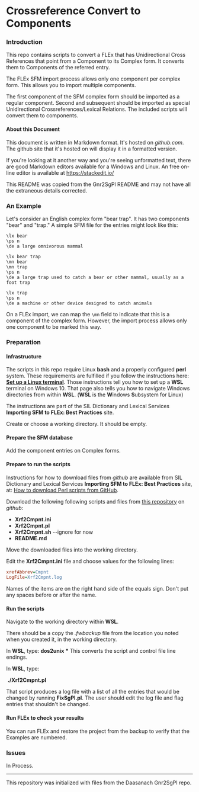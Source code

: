 # Crossreference Convert to Components

### Introduction

This repo contains scripts to convert a FLEx that has Unidirectional Cross References that point from a Component to its Complex form. It converts them to Components of the referred entry.

The FLEx SFM import process allows only one component per complex form. This allows you to import multiple components.

The first component of the SFM complex form should be imported as a regular component. Second and subsequent should be imported as special Unidirectional Crossreferences/Lexical Relations. The included scripts will convert them to components.

#### About this Document

This document is written in Markdown format. It's hosted on *github.com*. The github site that it's hosted on will display it in a formatted version.

If you're looking at it another way and you're seeing unformatted text, there are good Markdown editors available for a Windows and Linux. An free on-line editor is available at https://stackedit.io/ 

This README was copied from the Gnr2SgPl README and may not have all the extraneous details corrected.

### An Example

Let's consider an English complex form "bear trap". It has two components "bear" and "trap." A simple SFM file for the entries might look like this:

````SFM
\lx bear
\ps n
\de a large omnivorous mammal

\lx bear trap
\mn bear
\mn trap
\ps n
\de a large trap used to catch a bear or other mammal, usually as a foot trap

\lx trap
\ps n
\de a machine or other device designed to catch animals
````
On a FLEx import, we can map the `\mn` field to indicate that this is a component of the complex form. However, the import process allows only one component to be marked this way.

### Preparation

#### Infrastructure

The scripts in this repo require Linux **bash** and a properly configured **perl** system. These requirements are fulfilled if you follow the instructions here: [**Set up a Linux terminal**](https://sites.google.com/sil.org/importing-sfm-to-flex/workflow/i-set-up-infrastructure/b-set-up-a-linux-terminal).  Those instructions tell you how to set up a **WSL** terminal on Windows 10. That page also tells you how to navigate Windows directories from within **WSL**. (**WSL** is the **W**indows **S**ubsystem for **L**inux)

The instructions are part of the SIL Dictionary and Lexical Services **Importing SFM to FLEx: Best Practices** site.

Create or choose a working directory. It should be empty.

#### Prepare the SFM database

Add the component entries on Complex forms.

#### Prepare to run the scripts

Instructions for how to download files from *github* are available from SIL Dictionary and Lexical Services **Importing SFM to FLEx: Best Practices** site, at: [How to download Perl scripts from GitHub](https://sites.google.com/sil.org/importing-sfm-to-flex/workflow/i-set-up-infrastructure/c-how-to-download-perl-scripts-from-github).

Download the following following scripts and files from [this repository](https://github.com/WesPeacock/Xrf2Cmpnt) on *github*:

* **Xrf2Cmpnt.ini**
* **Xrf2Cmpnt.pl**
* **Xrf2Cmpnt.sh** --ignore for now
* **README.md**

Move the downloaded files into the working directory.

Edit the **Xrf2Cmpnt.ini** file and choose values for the following lines:

````ini
xrefAbbrev=Cmpnt
LogFile=Xrf2Cmpnt.log
````
Names of the items are on the right hand side of the equals sign. Don't put any spaces before or after the name.

#### Run the scripts

Navigate to the working directory within **WSL**.

There should be a copy the *.fwbackup* file from the location you noted when you created it, in the working directory.

In **WSL**, type:
	**dos2unix** **\***
This converts the script and control file line endings.

In **WSL**, type:

​	**./Xrf2Cmpnt.pl** 

That script produces a log file with a list of all the entries that would be changed by running **FixSgPl.pl**. The user should edit the log file and flag entries that shouldn't be changed.

#### Run FLEx to check your results

You can run FLEx and restore the project from the backup to verify that the Examples are numbered.

### Issues

In Process.


***

This repository was initialized with files from the Daasanach Gnr2SgPl repo.
